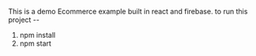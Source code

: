 This is a demo Ecommerce example built in react and firebase.
to run this project --
  1) npm install
  2) npm start
  
